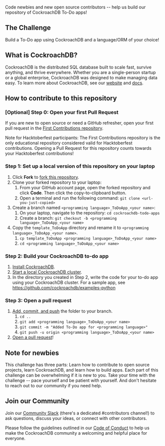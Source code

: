 Code newbies and new open source contributors -- help us build our repository of CockroachDB To-Do apps! 

## The Challenge

Build a To-Do app using CockroachDB and a language/ORM of your choice!

## What is CockroachDB?
CockroachDB is the distributed SQL database built to scale fast, survive anything, and thrive everywhere. Whether you are a single-person startup or a global enterprise, CockroachDB was designed to make managing data easy. To learn more about CockroachDB, see our [website](https://www.cockroachlabs.com/) and [docs](https://www.cockroachlabs.com/docs/stable/).

## How to contribute to this repository

### [Optional] Step 0: Open your first Pull Request

If you are new to open source or need a GitHub refresher, open your first pull request in the [First Contributions repository](https://github.com/firstcontributions/first-contributions).

Note for Hacktoberfest participants: The First Contributions repository is the only educational repository considered valid for Hacktoberfest contributions. Opening a Pull Request for this repository counts towards your Hacktoberfest contributions!

### Step 1: Set up a local version of this repository on your laptop

1. Click **Fork** to [fork this repository](https://guides.github.com/activities/forking/#fork).
2. Clone your forked repository to your laptop:
   1. From your GitHub account page, open the forked repository and click **Code**. Then click the copy-to-clipboard button.
   2. Open a terminal and run the following command: `git clone <url-you-just-copied>`
3. Create a branch named `<programming language>_ToDoApp_<your name>`:
   1. On your laptop, navigate to the repository: `cd cockroachdb-todo-apps`
   2. Create a branch: `git checkout -b <programming language>_ToDoApp_<your name>`
4. Copy the `template_ToDoApp` directory and rename it to `<programming language>_ToDoApp_<your name>`. 
   1. `cp template_ToDoApp <programming language>_ToDoApp_<your name>`
   2. `cd <programming language>_ToDoApp_<your name>` 

### Step 2: Build your CockroachDB to-do app

1. [Install CockroachDB](https://www.cockroachlabs.com/docs/v20.1/install-cockroachdb-mac.html).
2. [Start a local CockroachDB cluster](https://www.cockroachlabs.com/docs/v20.1/start-a-local-cluster).
3. In the directory you created in Step 2, write the code for your to-do app using your CockroachDB cluster. For a sample app, see https://github.com/cockroachdb/examples-python

### Step 3: Open a pull request

1. [Add, commit, and push](https://docs.github.com/en/github/managing-files-in-a-repository/adding-a-file-to-a-repository-using-the-command-line) the folder to your branch.
    1. `cd ..`
    2. `git add <programming language>_ToDoApp_<your name>`
    3. `git commit -m "Added To-Do app for <programming language>"`
    4. `git push -u origin <programming language>_ToDoApp_<your name>`
2. [Open a pull request](https://docs.github.com/en/github/collaborating-with-issues-and-pull-requests/creating-a-pull-request#creating-the-pull-request)!

## Note for newbies

This challenge has three parts: Learn how to contribute to open source projects, learn CockroachDB, and learn how to build apps. Each part of this challenge can be overwhelming if it is new to you. Take your time with the challenge -- pace yourself and be patient with yourself. And don't hesitate to reach out to our community if you need help.

## Join our Community
Join our [Community Slack](https://cockroa.ch/slack) (there's a dedicated #contributors channel!) to ask questions, discuss your ideas, or connect with other contributors.

Please follow the guidelines outlined in our [Code of Conduct](https://docs.google.com/document/d/1_BB3IrsAVglDNPy37Z6KQlii_c3fYETFlWMMBUpbY1M/edit#) to help us make the CockroachDB community a welcoming and helpful place for everyone.
